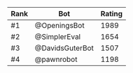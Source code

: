 Rank|Bot|Rating
---|---|---
#1|@OpeningsBot|1989
#2|@SimplerEval|1654
#3|@DavidsGuterBot|1507
#4|@pawnrobot|1198
